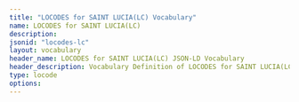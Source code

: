 ```yaml
---
title: "LOCODES for SAINT LUCIA(LC) Vocabulary"
name: LOCODES for SAINT LUCIA(LC) 
description: 
jsonid: "locodes-lc"
layout: vocabulary
header_name: LOCODES for SAINT LUCIA(LC) JSON-LD Vocabulary
header_description: Vocabulary Definition of LOCODES for SAINT LUCIA(LC) semantics in HTML format. JSON-LD format is available at [locodes-lc.jsonld](/vocabulary/locodes-lc.jsonld)
type: locode
options:
---
```

